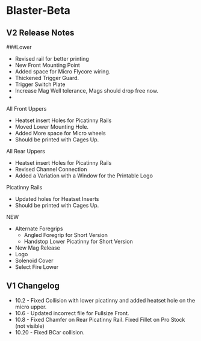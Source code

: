 # Blaster-Beta
## V2 Release Notes

###Lower 
- Revised rail for better printing
- New Front Mounting Point
- Added space for Micro Flycore wiring.
- Thickened Trigger Guard.
- Trigger Switch Plate
- Increase Mag Well tolerance, Mags should drop free now.
- 
All Front Uppers
- Heatset insert Holes for Picatinny Rails
- Moved Lower Mounting Hole.
- Added More space for Micro wheels
- Should be printed with Cages Up.

All Rear Uppers
- Heatset insert Holes for Picatinny Rails
- Revised Channel Connection
- Added a Variation with a Window for the Printable Logo

Picatinny Rails
- Updated holes for Heatset Inserts
- Should be printed with Cages Up.

NEW
- Alternate Foregrips
    - Angled Foregrip for Short Version
    - Handstop Lower Picatinny for Short Version
- New Mag Release
- Logo
- Solenoid Cover
- Select Fire Lower
  
## V1 Changelog
- 10.2 - Fixed Collision with lower picatinny and added heatset hole on the micro upper.
- 10.6 - Updated incorrect file for Fullsize Front.
- 10.8 - Fixed Chamfer on Rear Picatinny Rail. Fixed Fillet on Pro Stock (not visible)
- 10.20 - Fixed BCar collision. 
